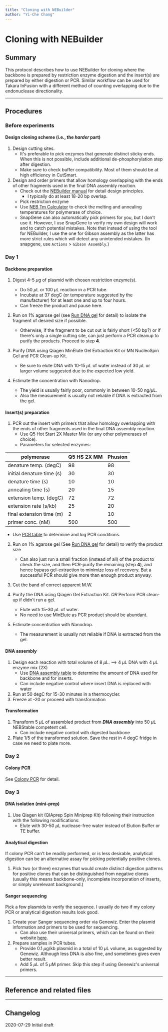 ```yaml
---
title: "Cloning with NEBuilder"
author: "Yi-Che Chang"
---
```


# Cloning with NEBuilder 

## Summary
This protocol describes how to use NEBuilder for cloning where the backbone is prepared by restriction enzyme digestion and the insert(s) are prepared by either digestion or PCR. Similar workflow can be used for Takara InFusion with a different method of counting overlapping due to the endonuclease directionality.

---

## Procedures

### Before experiments
#### Design cloning scheme (i.e., the *harder* part)
1. Design cutting sites.
    - It's preferable to pick enzymes that generate distinct sticky ends. When this is not possible, include additional de-phosphorylation step after digestion.
    - Make sure to check buffer compatibility. Most of them should be at high efficiency in CutSmart.
2. Design and order primers that allow homology overlapping with the ends of other fragments used in the final DNA assembly reaction.
    - Check out the [NEBuilder manual](asset/nebuilder.pdf) for detail design principles.
      - I typically do at least 18-20 bp overlap.
    - Pick restriction enzyme
    - Use [NEB Tm Calculator](https://tmcalculator.neb.com/#!/main) to check the melting and annealing temperatures for polymerase of choice.
    - SnapGene can also automatically pick primers for you, but I don't use it. However, I use SnapGene to verify my own design will work and to catch potential mistakes. Note that instead of using the tool for NEBuilder, I use the one for Gibson assembly as the latter has more strict rules which will detect any unintended mistakes. (In snapgene, use `Actions` > `Gibson Assembly`.)

### Day 1

#### Backbone preparation
1. Digest 4-5 $\mu$g of plasmid with chosen restriction enzyme(s).
    - Do 50 $\mu$L or 100 $\mu$L reaction in a PCR tube.
    - Incubate at 37 degC (or temperature suggested by the manufacturer) for at least one and up to four hours.
    - Can freeze the product and pause here.
2. Run on 1% agarose gel (see [Run DNA gel](protocol-003.md) for detail) to isolate the fragment of desired size if possible.
  
    - Otherwise, if the fragment to be cut out is fairly short (<50 bp?) or if there's only a single cutting site, can just perform a PCR cleanup to purify the products. Proceed to step **4**.
3. Purify DNA using Qiagen MinElute Gel Extraction Kit or MN NucleoSpin Gel and PCR Clean-up Kit.
  
    - Be sure to elute DNA with 10-15 $\mu$L of water instead of 30 $\mu$L or larger volume suggested due to the expected low yield.
4. Estimate the concentration with Nanodrop.
    - The yield is usually fairly poor, commonly in between 10-50 ng/$\mu$L.
    - Also the measurement is usually not reliable if DNA is extracted from the gel.
    
    

#### Insert(s) preparation
1. PCR out the insert with primers that allow homology overlapping with the ends of other fragments used in the final DNA assembly reaction.
    - Use Q5 Hot Start 2X Master Mix (or any other polymerases of choice).
    - Parameters for selected enzymes:

|         polymerase        | Q5 HS 2X MM | Phusion |
|---------------------------|-------------|---------|
| denature temp. (degC)     |          98 |      98 |
| initial denature time (s) |          30 |      30 |
| denature time (s)         |          10 |      10 |
| annealing time (s)        |          20 |      15 |
| extension temp. (degC)    |          72 |      72 |
| extension rate (s/kb)     |          25 |      20 |
| final extension time (m)  |           2 |      10 |
| primer conc. (nM)         |         500 |     500 |

- Use [PCR table](https://docs.google.com/spreadsheets/d/1pGdlURjKuqQapkC8BWhwlaMc0NxCQl-8L66yKT_Yvlo/edit?usp=sharing) to determine and log PCR conditions.

2. Run on 1% agarose gel (See [Run DNA gel](protocol-003.md) for detail) to verify the product size
  
    - Can also just run a small fraction (instead of all) of the product to check the size, and then PCR-purify the remaining (step **4**), and hence bypass gel-extraction to minimize loss of recovery. But a successful PCR should give more than enough product anyway.
3. Cut the band of correct apparent M.W.
4. Purify the DNA using Qiagen Gel Extraction Kit. _OR_ Perform PCR clean-up if didn't run a gel.
      - Elute with 15-30 $\mu$L of water.
      - No need to use MinElute as PCR product should be abundant.
5. Estimate concentration with Nanodrop.
   
      - The measurement is usually not reliable if DNA is extracted from the gel.
      
      

#### DNA assembly
1. Design each reaction with total volume of 8 $\mu$L. $\implies$ 4 $\mu$L DNA with 4 $\mu$L enzyme mix (2X)
    - Use [DNA assembly table](https://docs.google.com/spreadsheets/d/1G4l4WtEMPbiUMfWUJcOEH0ogL4pLeL4he5cG-GszZKU/edit?usp=sharing) to determine the amount of DNA used for backbone and for inserts.
    - Can include negative control where insert DNA is replaced with water
2. Run at 50 degC for 15-30 minutes in a thermocycler.
3. Freeze at -20 or proceed with transformation



#### Transformation
1. Transform 5 $\mu$L of assembled product from _**DNA assembly**_ into 50 $\mu$L NEBStable competent cell.
    - Can include negative control with digested backbone
2. Plate 1/5 of the transformed solution. Save the rest in 4 degC fridge in case we need to plate more.




### Day 2

#### Colony PCR
See [Colony PCR](protocol-002.md) for detail.



### Day 3

#### DNA isolation (mini-prep)
1. Use Qiagen kit (QIAprep Spin Miniprep Kit) following their instruction with the following modifications:
    - Elute with 30-50 $\mu$L nuclease-free water instead of Elution Buffer or TE buffer.

#### Analytical digestion
If colony PCR can't be readily performed, or is less desirable, analytical digestion can be an alternative assay for picking potentially positive clones.

1. Pick two (or three) enzymes that would create distinct digestion patterns for positive clones that can be distinguished from negative clones (usually this means backbone-only, incomplete incorporation of inserts, or simply unrelevant background.)


#### Sanger sequencing
Pick a few plasmids to verify the sequence. I usually do two if my colony PCR or analytical digestion results look good.

1. Create your Sanger sequencing order via Genewiz. Enter the plasmid information and primers to be used for sequencing.
    - Can also use their universal primers, which can be found on their website [here](https://www.genewiz.com/en/Public/Resources/Free-Universal-Primers).
2. Prepare samples in PCR tubes.
    - Provide 0.1 $\mu$g/kb plasmid in a total of 10 $\mu$L volume, as suggested by Genewiz. Although less DNA is also fine, and sometimes gives even better result.
    - Add 5 $\mu$L of 5 $\mu$M primer. Skip this step if using Genewiz's universal primers.





---

## Reference and related files

---

## Changelog

2020-07-29 Initial draft